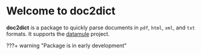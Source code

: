 # Welcome to doc2dict

<b>doc2dict</b> is a package to quickly parse documents in `pdf`, `html`, `xml`, and `txt` formats. It supports the [datamule](https://github.com/john-friedman/datamule-python) project.

???+ warning "Package is in early development"